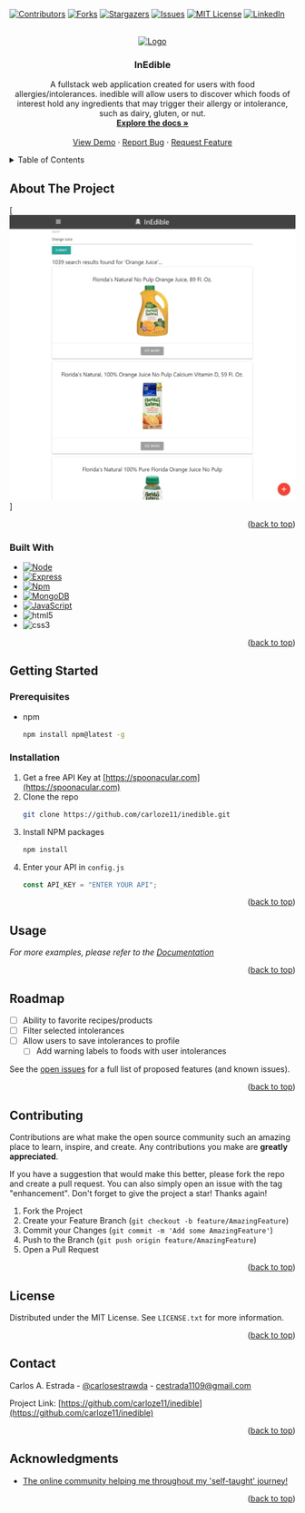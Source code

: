 <a name="readme-top"></a>

<!-- PROJECT SHIELDS -->
<!--
*** I'm using markdown "reference style" links for readability.
*** Reference links are enclosed in brackets [ ] instead of parentheses ( ).
*** See the bottom of this document for the declaration of the reference variables
*** for contributors-url, forks-url, etc. This is an optional, concise syntax you may use.
*** https://www.markdownguide.org/basic-syntax/#reference-style-links
-->

[![Contributors][contributors-shield]][contributors-url]
[![Forks][forks-shield]][forks-url]
[![Stargazers][stars-shield]][stars-url]
[![Issues][issues-shield]][issues-url]
[![MIT License][license-shield]][license-url]
[![LinkedIn][linkedin-shield]][linkedin-url]

<!-- PROJECT LOGO -->
<br />
<div align="center">
  <a href="https://github.com/carloze11/inedible">
    <img src="images/logo.png" alt="Logo" width="80" height="80">
  </a>

<h3 align="center">InEdible</h3>

  <p align="center">
    A fullstack web application created for users with food allergies/intolerances. inedible will allow users to discover which foods of interest hold any ingredients that may trigger their allergy or intolerance, such as dairy, gluten, or nut.
    <br />
    <a href="https://github.com/carloze11/inedible"><strong>Explore the docs »</strong></a>
    <br />
    <br />
    <a href="https://github.com/carloze11/inedible">View Demo</a>
    ·
    <a href="https://github.com/carloze11/inedible/issues">Report Bug</a>
    ·
    <a href="https://github.com/carloze11/inedible/issues">Request Feature</a>
  </p>
</div>

<!-- TABLE OF CONTENTS -->
<details>
  <summary>Table of Contents</summary>
  <ol>
    <li>
      <a href="#about-the-project">About The Project</a>
      <ul>
        <li><a href="#built-with">Built With</a></li>
      </ul>
    </li>
    <li>
      <a href="#getting-started">Getting Started</a>
      <ul>
        <li><a href="#prerequisites">Prerequisites</a></li>
        <li><a href="#installation">Installation</a></li>
      </ul>
    </li>
    <li><a href="#usage">Usage</a></li>
    <li><a href="#roadmap">Roadmap</a></li>
    <li><a href="#contributing">Contributing</a></li>
    <li><a href="#license">License</a></li>
    <li><a href="#contact">Contact</a></li>
    <li><a href="#acknowledgments">Acknowledgments</a></li>
  </ol>
</details>

<!-- ABOUT THE PROJECT -->

## About The Project

[![Product Name Screen Shot][product-screenshot]] <!-- (https://example.com) -->

<p align="right">(<a href="#readme-top">back to top</a>)</p>

### Built With

-   [![Node][node.js]][node-url]
-   [![Express][express.js]][express-url]
-   [![Npm][npm]][npm-url]
-   [![MongoDB][mongodb.com]][mongodb-url]
-   [![JavaScript][javascript.com]][javascript-url]
-   ![html5]
-   ![css3]

<p align="right">(<a href="#readme-top">back to top</a>)</p>

<!-- GETTING STARTED -->

## Getting Started

### Prerequisites

-   npm
    ```sh
    npm install npm@latest -g
    ```

### Installation

1. Get a free API Key at [https://spoonacular.com](https://spoonacular.com)
2. Clone the repo
    ```sh
    git clone https://github.com/carloze11/inedible.git
    ```
3. Install NPM packages
    ```sh
    npm install
    ```
4. Enter your API in `config.js`
    ```js
    const API_KEY = "ENTER YOUR API";
    ```

<p align="right">(<a href="#readme-top">back to top</a>)</p>

<!-- USAGE EXAMPLES -->

## Usage

_For more examples, please refer to the [Documentation](https://example.com)_

<p align="right">(<a href="#readme-top">back to top</a>)</p>

<!-- ROADMAP -->

## Roadmap

-   [ ] Ability to favorite recipes/products
-   [ ] Filter selected intolerances
-   [ ] Allow users to save intolerances to profile
    -   [ ] Add warning labels to foods with user intolerances

See the [open issues](https://github.com/carloze11/inedible/issues) for a full list of proposed features (and known issues).

<p align="right">(<a href="#readme-top">back to top</a>)</p>

<!-- CONTRIBUTING -->

## Contributing

Contributions are what make the open source community such an amazing place to learn, inspire, and create. Any contributions you make are **greatly appreciated**.

If you have a suggestion that would make this better, please fork the repo and create a pull request. You can also simply open an issue with the tag "enhancement".
Don't forget to give the project a star! Thanks again!

1. Fork the Project
2. Create your Feature Branch (`git checkout -b feature/AmazingFeature`)
3. Commit your Changes (`git commit -m 'Add some AmazingFeature'`)
4. Push to the Branch (`git push origin feature/AmazingFeature`)
5. Open a Pull Request

<p align="right">(<a href="#readme-top">back to top</a>)</p>

<!-- LICENSE -->

## License

Distributed under the MIT License. See `LICENSE.txt` for more information.

<p align="right">(<a href="#readme-top">back to top</a>)</p>

<!-- CONTACT -->

## Contact

Carlos A. Estrada - [@carlosestrawda](https://twitter.com/carlosestrawda) - cestrada1109@gmail.com

Project Link: [https://github.com/carloze11/inedible](https://github.com/carloze11/inedible)

<p align="right">(<a href="#readme-top">back to top</a>)</p>

<!-- ACKNOWLEDGMENTS -->

## Acknowledgments

-   [The online community helping me throughout my 'self-taught' journey!]()

<p align="right">(<a href="#readme-top">back to top</a>)</p>

<!-- MARKDOWN LINKS & IMAGES -->
<!-- https://www.markdownguide.org/basic-syntax/#reference-style-links -->

[contributors-shield]: https://img.shields.io/github/contributors/carloze11/inedible.svg?style=for-the-badge
[contributors-url]: https://github.com/carloze11/inedible/graphs/contributors
[forks-shield]: https://img.shields.io/github/forks/carloze11/inedible.svg?style=for-the-badge
[forks-url]: https://github.com/carloze11/inedible/network/members
[stars-shield]: https://img.shields.io/github/stars/carloze11/inedible.svg?style=for-the-badge
[stars-url]: https://github.com/carloze11/inedible/stargazers
[issues-shield]: https://img.shields.io/github/issues/carloze11/inedible.svg?style=for-the-badge
[issues-url]: https://github.com/carloze11/inedible/issues
[license-shield]: https://img.shields.io/github/license/carloze11/inedible.svg?style=for-the-badge
[license-url]: https://github.com/carloze11/inedible/blob/master/LICENSE.txt
[linkedin-shield]: https://img.shields.io/badge/-LinkedIn-black.svg?style=for-the-badge&logo=linkedin&colorB=555
[linkedin-url]: https://linkedin.com/in/carlosxestrada
[product-screenshot]: public/inedible-demo.png
[node.js]: https://img.shields.io/badge/node.js-6DA55F?style=for-the-badge&logo=node.js&logoColor=white
[node-url]: https://nodejs.org/en/
[express.js]: https://img.shields.io/badge/express.js-%23404d59.svg?style=for-the-badge&logo=express&logoColor=%2361DAFB
[express-url]: https://expressjs.com/
[npm]: https://img.shields.io/badge/NPM-%23000000.svg?style=for-the-badge&logo=npm&logoColor=white
[npm-url]: https://www.npmjs.com/
[mongodb.com]: https://img.shields.io/badge/MongoDB-%234ea94b.svg?style=for-the-badge&logo=mongodb&logoColor=white
[mongodb-url]: https://www.mongodb.com/
[javascript.com]: https://img.shields.io/badge/javascript-%23323330.svg?style=for-the-badge&logo=javascript&logoColor=%23F7DF1E
[javascript-url]: https://www.javascript.com/
[html5]: https://img.shields.io/badge/html5-%23E34F26.svg?style=for-the-badge&logo=html5&logoColor=white
[css3]: https://img.shields.io/badge/css3-%231572B6.svg?style=for-the-badge&logo=css3&logoColor=white
